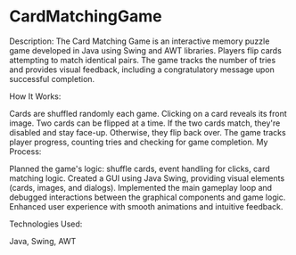 # CardMatchingGame
Description:
The Card Matching Game is an interactive memory puzzle game developed in Java using Swing and AWT libraries. Players flip cards attempting to match identical pairs. The game tracks the number of tries and provides visual feedback, including a congratulatory message upon successful completion.

How It Works:

Cards are shuffled randomly each game.
Clicking on a card reveals its front image. Two cards can be flipped at a time.
If the two cards match, they're disabled and stay face-up. Otherwise, they flip back over.
The game tracks player progress, counting tries and checking for game completion.
My Process:

Planned the game's logic: shuffle cards, event handling for clicks, card matching logic.
Created a GUI using Java Swing, providing visual elements (cards, images, and dialogs).
Implemented the main gameplay loop and debugged interactions between the graphical components and game logic.
Enhanced user experience with smooth animations and intuitive feedback.

Technologies Used:

Java, Swing, AWT
